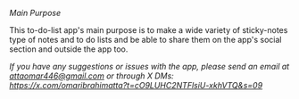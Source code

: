 *Main Purpose*

This to-do-list app's main purpose is to make a wide variety of sticky-notes type of notes and to do lists and be able to share them on the app's social section and outside the app too.

*If you have any suggestions or issues with the app, please send an email at attaomar446@gmail.com or through X DMs: https://x.com/omaribrahimatta?t=cO9LUHC2NTFlsiU-xkhVTQ&s=09*